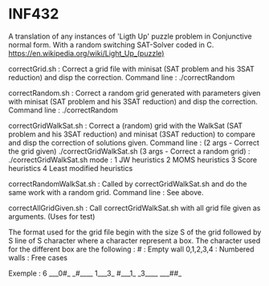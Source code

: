 # INF432
A translation of any instances of 'Ligth Up' puzzle problem in Conjunctive normal form. With a random switching SAT-Solver coded in C. https://en.wikipedia.org/wiki/Light_Up_(puzzle)

correctGrid.sh : Correct a grid file with minisat (SAT problem and his 3SAT reduction) and disp
the correction.
Command line : ./correctRandom <grid>

correctRandom.sh : Correct a random grid generated with parameters given with minisat (SAT
problem and his 3SAT reduction) and disp the correction.
Command line : ./correctRandom <percentWall> <gridWidth>

correctGridWalkSat.sh : Correct a (random) grid with the WalkSat (SAT problem and his 3SAT
reduction) and minisat (3SAT reduction) to compare and disp the correction of solutions given.
Command line : (2 args - Correct the grid given) ./correctGridWalkSat.sh <mode> <grid>
(3 args - Correct a random grid) : ./correctGridWalkSat.sh <mode> <percentWall> <gridWidth>
mode :  1 JW heuristics
        2 MOMS heuristics
        3 Score heuristics
        4 Least modified heuristics

correctRandomWalkSat.sh : Called by correctGridWalkSat.sh and do the same work with a random
grid.
Command line : See above.

correctAllGridGiven.sh : Call correctGridWalkSat.sh with all grid file given as arguments. (Uses
for test)

The format used for the grid file begin with the size S of the grid followed by S line of S character where
a character represent a box. The character used for the different box are the following :
\# : Empty wall 0,1,2,3,4 : Numbered walls : Free cases

Exemple :
6
\_\_\_0\#\_
\_\#\_\_\_\_
1\_\_\_3\_
#\_\_\_1\_
\_3\_\_\_\_
\_\_\_\#\#\_
